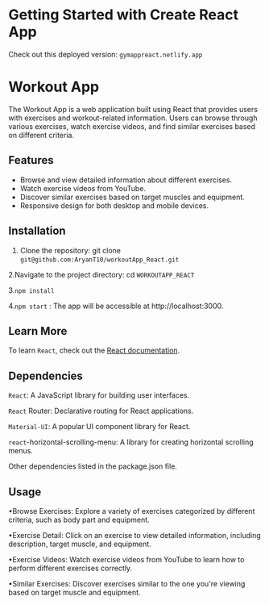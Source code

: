 # Getting Started with Create React App

 Check out this deployed version: `gymappreact.netlify.app`

# Workout App

The Workout App is a web application built using React that provides users with exercises and workout-related information. Users can browse through various exercises, watch exercise videos, and find similar exercises based on different criteria.

## Features

- Browse and view detailed information about different exercises.
- Watch exercise videos from YouTube.
- Discover similar exercises based on target muscles and equipment.
- Responsive design for both desktop and mobile devices.

## Installation

  1. Clone the repository: git clone `git@github.com:AryanT10/workoutApp_React.git`

  2.Navigate to the project directory: cd `WORKOUTAPP_REACT`

  3.`npm install`

  4.`npm start` : The app will be accessible at http://localhost:3000.

## Learn More

To learn `React`, check out the [React documentation](https://reactjs.org/).

## Dependencies

`React`: A JavaScript library for building user interfaces.

`React` Router: Declarative routing for React applications.

`Material-UI`: A popular UI component library for React.

`react`-horizontal-scrolling-menu: A library for creating horizontal scrolling menus.

Other dependencies listed in the package.json file.

## Usage

•Browse Exercises: Explore a variety of exercises categorized by different criteria, such as body part and equipment.

•Exercise Detail: Click on an exercise to view detailed information, including description, target muscle, and equipment.

•Exercise Videos: Watch exercise videos from YouTube to learn how to perform different exercises correctly.

•Similar Exercises: Discover exercises similar to the one you're viewing based on target muscle and equipment.